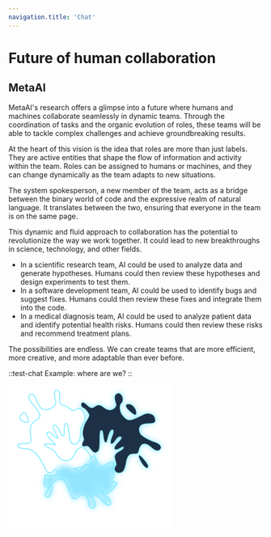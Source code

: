 ```yaml
---
navigation.title: 'Chat'
---
```


# Future of human collaboration

## MetaAI

MetaAI's research offers a glimpse into a future where humans and machines collaborate seamlessly in dynamic teams. Through the coordination of tasks and the organic evolution of roles, these teams will be able to tackle complex challenges and achieve groundbreaking results.

At the heart of this vision is the idea that roles are more than just labels. They are active entities that shape the flow of information and activity within the team. Roles can be assigned to humans or machines, and they can change dynamically as the team adapts to new situations.

The system spokesperson, a new member of the team, acts as a bridge between the binary world of code and the expressive realm of natural language. It translates between the two, ensuring that everyone in the team is on the same page.

This dynamic and fluid approach to collaboration has the potential to revolutionize the way we work together. It could lead to new breakthroughs in science, technology, and other fields.

- In a scientific research team, AI could be used to analyze data and generate hypotheses. Humans could then review these hypotheses and design experiments to test them.
- In a software development team, AI could be used to identify bugs and suggest fixes. Humans could then review these fixes and integrate them into the code.
- In a medical diagnosis team, AI could be used to analyze patient data and identify potential health risks. Humans could then review these risks and recommend treatment plans.

The possibilities are endless. We can create teams that are more efficient, more creative, and more adaptable than ever before.

::test-chat
Example: where are we?
::

![Logo](pastell.svg)
